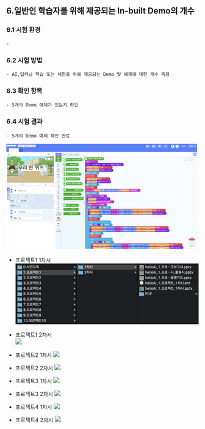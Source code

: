 ## 6.일반인 학습자를 위해 제공되는 In-built Demo의 개수



### 6.1 시험 환경
    - 


### 6.2 시험 방법
    - AI,딥러닝 학습 또는 체험을 위해 제공되는 Demo 및 예제에 대한 개수 측정
    


### 6.3 확인 항목
    - 5개의 Demo 예제가 있는지 확인



### 6.4 시험 결과
    - 5개의 Demo 예제 확인 완료
    

<img width="500" src="./img/demo2.png"></img>  

- 프로젝트1 1차시  
<img width="500" src="./img/1-1.png"></img>  

- 프로젝트1 2차시  
<img src="/img/1-2.png"></img>  

- 프로젝트2 1차시
<img src="/img/2-1.png"></img>

- 프로젝트2 2차시
<img src="/img/2-2.png"></img>

- 프로젝트3 1차시
<img src="/img/3-1.png"></img>

- 프로젝트3 2차시
<img src="/img/3-2.png"></img>

- 프로젝트4 1차시
<img src="/img/4-1.png"></img>

- 프로젝트4 2차시
<img src="/img/4-2.png"></img>
